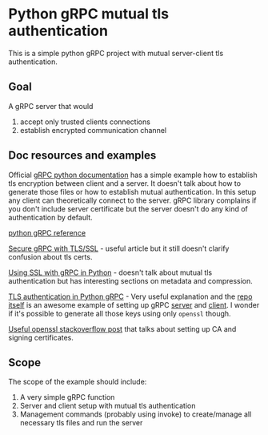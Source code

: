 # Python gRPC mutual tls authentication
This is a simple python gRPC project with mutual server-client tls authentication.

## Goal
A gRPC server that would 
1) accept only trusted clients connections
2) establish encrypted communication channel

## Doc resources and examples
Official [gRPC python documentation](https://grpc.io/docs/guides/auth.html#python) has a simple example
how to establish tls encryption between client and a server. It doesn't talk about how to generate those files or
how to establish mutual authentication. In this setup any client can theoretically connect to the server. gRPC
library complains if you don't include server certificate but the server doesn't do any kind of authentication by
default.

[python gRPC reference](https://grpc.io/grpc/python/_modules/grpc.html)

[Secure gRPC with TLS/SSL](https://bbengfort.github.io/programmer/2017/03/03/secure-grpc.html) - useful article but it
still doesn't clarify confusion about tls certs.

[Using SSL with gRPC in Python](https://www.sandtable.com/using-ssl-with-grpc-in-python/comment-page-1/) -
doesn't talk about mutual tls authentication but has interesting sections on metadata and compression.

[TLS authentication in Python gRPC](https://github.com/joekottke/python-grpc-ssl/blob/master/resources/TLS-SSL%20authentication%20in%20Python%20gRPC.md) -
Very useful explanation and the [repo itself](https://github.com/joekottke/python-grpc-ssl) is an awesome example
of setting up gRPC [server](https://github.com/joekottke/python-grpc-ssl/blob/master/src/server.py) and [client](https://github.com/joekottke/python-grpc-ssl/blob/master/src/client.py).
I wonder if it's possible to generate all those keys using only `openssl` though.

[Useful openssl stackoverflow post](https://stackoverflow.com/questions/21297139/how-do-you-sign-a-certificate-signing-request-with-your-certification-authority)
that talks about setting up CA and signing certificates.

## Scope
The scope of the example should include: 
1) A very simple gRPC function
2) Server and client setup with mutual tls authentication
3) Management commands (probably using invoke) to create/manage all necessary tls files and run the server
